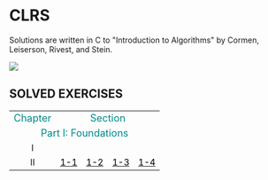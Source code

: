 # CLRS
Solutions are written in C to "Introduction to Algorithms" by Cormen, Leiserson, Rivest, and Stein.

![](https://images-na.ssl-images-amazon.com/images/I/51n%2B3GEQvYL._SX433_BO1,204,203,200_.jpg)

## SOLVED EXERCISES

<table class="table table-bordered table-striped table-condensed">
    <tr>
        <td><font size="4px" color="#0x888888">Chapter</font></td>
	    <td align = "center" colspan='20' width = "100%"><font size="4px" color="#0x888888">Section</font></td>
    </tr>
    <tr> <td align = "center" colspan='20' width = "100%"><font size="4px" color="#0x888888">Part I: Foundations</font></td></tr>
       <tr>
    	<td align="center">I</td>
    </tr>
          <tr>
    	<td align="center">II</td>
		<td align="center"><a href=""><font color="black">1-1</font></td>
		<td align="center"><a href=""><font color="black">1-2</font></td>
		<td align="center"><a href=""><font color="black">1-3</font></td>
		<td align="center"><a href=""><font color="black">1-4</font></td>
    </tr>
	
